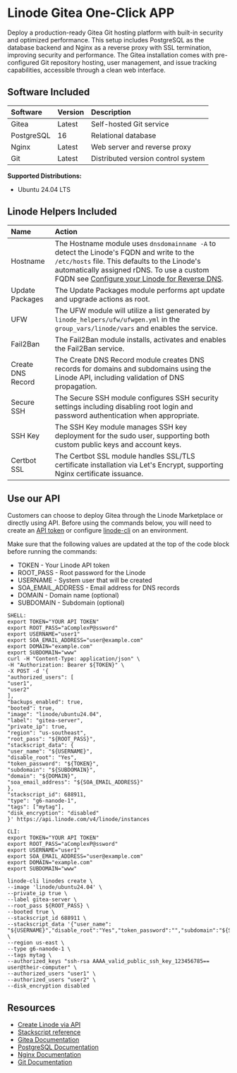 # Linode Gitea One-Click APP

Deploy a production-ready Gitea Git hosting platform with built-in security and optimized performance. This setup includes PostgreSQL as the database backend and Nginx as a reverse proxy with SSL termination, improving security and performance. The Gitea installation comes with pre-configured Git repository hosting, user management, and issue tracking capabilities, accessible through a clean web interface.

## Software Included

| Software   | Version   | Description                          |
| :---       | :----     | :---                                 |
| Gitea      | Latest    | Self-hosted Git service              |
| PostgreSQL | 16    | Relational database                  |
| Nginx      | Latest    | Web server and reverse proxy         |
| Git        | Latest    | Distributed version control system   |

**Supported Distributions:**

- Ubuntu 24.04 LTS

## Linode Helpers Included

| Name                | Action                                                                                                                                                                                                                                                            |
| :---                | :---                                                                                                                                                                                                                                                              |
| Hostname            | The Hostname module uses `dnsdomainname -A` to detect the Linode's FQDN and write to the `/etc/hosts` file. This defaults to the Linode's automatically assigned rDNS. To use a custom FQDN see [Configure your Linode for Reverse DNS](https://www.linode.com/docs/guides/configure-your-linode-for-reverse-dns/).  |
| Update Packages     | The Update Packages module performs apt update and upgrade actions as root.                                                                                                                                                                                      |
| UFW                 | The UFW module will utilize a list generated by `linode_helpers/ufw/ufwgen.yml` in the `group_vars/linode/vars` and enables the service.                                                                                                                         |
| Fail2Ban            | The Fail2Ban module installs, activates and enables the Fail2Ban service.                                                                                                                                                                                        |
| Create DNS Record   | The Create DNS Record module creates DNS records for domains and subdomains using the Linode API, including validation of DNS propagation.                                                                                                                        |
| Secure SSH          | The Secure SSH module configures SSH security settings including disabling root login and password authentication when appropriate.                                                                                                                              |
| SSH Key             | The SSH Key module manages SSH key deployment for the sudo user, supporting both custom public keys and account keys.                                                                                                                                            |
| Certbot SSL         | The Certbot SSL module handles SSL/TLS certificate installation via Let's Encrypt, supporting Nginx certificate issuance.                                                                                                                                         |

## Use our API

Customers can choose to deploy Gitea through the Linode Marketplace or directly using API. Before using the commands below, you will need to create an [API token](https://www.linode.com/docs/products/tools/linode-api/get-started/#create-an-api-token) or configure [linode-cli](https://www.linode.com/products/cli/) on an environment.

Make sure that the following values are updated at the top of the code block before running the commands:
- TOKEN - Your Linode API token
- ROOT_PASS - Root password for the Linode
- USERNAME - System user that will be created
- SOA_EMAIL_ADDRESS - Email address for DNS records
- DOMAIN - Domain name (optional)
- SUBDOMAIN - Subdomain (optional)

```
SHELL:
export TOKEN="YOUR API TOKEN"
export ROOT_PASS="aComplexP@ssword"
export USERNAME="user1"
export SOA_EMAIL_ADDRESS="user@example.com"
export DOMAIN="example.com"
export SUBDOMAIN="www"
curl -H "Content-Type: application/json" \
-H "Authorization: Bearer ${TOKEN}" \
-X POST -d '{
"authorized_users": [
"user1",
"user2"
],
"backups_enabled": true,
"booted": true,
"image": "linode/ubuntu24.04",
"label": "gitea-server",
"private_ip": true,
"region": "us-southeast",
"root_pass": "${ROOT_PASS}",
"stackscript_data": {
"user_name": "${USERNAME}",
"disable_root": "Yes",
"token_password": "${TOKEN}",
"subdomain": "${SUBDOMAIN}",
"domain": "${DOMAIN}",
"soa_email_address": "${SOA_EMAIL_ADDRESS}"
},
"stackscript_id": 688911,
"type": "g6-nanode-1",
"tags": ["mytag"],
"disk_encryption": "disabled"
}' https://api.linode.com/v4/linode/instances

CLI:
export TOKEN="YOUR API TOKEN"
export ROOT_PASS="aComplexP@ssword"
export USERNAME="user1"
export SOA_EMAIL_ADDRESS="user@example.com"
export DOMAIN="example.com"
export SUBDOMAIN="www"

linode-cli linodes create \
--image 'linode/ubuntu24.04' \
--private_ip true \
--label gitea-server \
--root_pass ${ROOT_PASS} \
--booted true \
--stackscript_id 688911 \
--stackscript_data '{"user_name": "${USERNAME}","disable_root":"Yes","token_password":"","subdomain":"${SUBDOMAIN}","domain":"${DOMAIN}","soa_email_address":"${SOA_EMAIL_ADDRESS}"}' \
--region us-east \
--type g6-nanode-1 \
--tags mytag \
--authorized_keys "ssh-rsa AAAA_valid_public_ssh_key_123456785== user@their-computer" \
--authorized_users "user1" \
--authorized_users "user2" \
--disk_encryption disabled
```

## Resources

- [Create Linode via API](https://www.linode.com/docs/api/linode-instances/#linode-create)
- [Stackscript reference](https://www.linode.com/docs/guides/writing-scripts-for-use-with-linode-stackscripts-a-tutorial/#user-defined-fields-udfs)
- [Gitea Documentation](https://docs.gitea.io/)
- [PostgreSQL Documentation](https://www.postgresql.org/docs/)
- [Nginx Documentation](https://nginx.org/en/docs/)
- [Git Documentation](https://git-scm.com/doc)